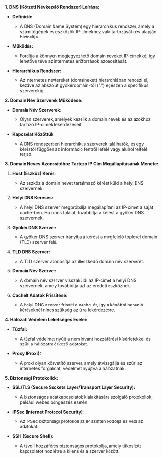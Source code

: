 **1. DNS (Körzeti Névkezelő Rendszer) Leírása:**

* **Definíció:**
  - A DNS (Domain Name System) egy hierarchikus rendszer, amely a számítógépek és eszközök IP-címekhez való tartozását név alapján biztosítja.

* **Működés:**
  - Fordítja a könnyen megjegyezhető domain neveket IP-címekké, így lehetővé téve az internetes erőforrások azonosítását.

* **Hierarchikus Rendszer:**
  - Az internetes névtereket (domaineket) hierarchiában rendezi el, kezdve az abszolút gyökérdomain-től (".") egészen a specifikus szerverekig.

**2. Domain Név Szerverek Működése:**

* **Domain Név Szerverek:**
  - Olyan szerverek, amelyek kezelik a domain nevek és az azokhoz tartozó IP-címek lekérdezéseit.

* **Kapcsolat Közöttük:**
  - A DNS rendszerben hierarchikus szerverek találhatók, és egy kéréstől függően az információ fentről lefelé vagy alulról felfelé terjed.

**3. Domain Neves Azonosítóhoz Tartozó IP Cím Megállapításának Menete:**

1. **Host (Eszköz) Kérés:**
   - Az eszköz a domain nevet tartalmazó kérést küld a helyi DNS szervernek.

2. **Helyi DNS Keresés:**
   - A helyi DNS szerver megpróbálja megállapítani az IP-címet a saját cache-ben. Ha nincs találat, továbbítja a kérést a gyökér DNS szervernek.

3. **Gyökér DNS Szerver:**
   - A gyökér DNS szerver irányítja a kérést a megfelelő toplevel domain (TLD) szerver felé.

4. **TLD DNS Szerver:**
   - A TLD szerver azonosítja az illeszkedő domain név szerverét.

5. **Domain Név Szerver:**
   - A domain név szerver visszaküldi az IP-címet a helyi DNS szervernek, amely továbbítja azt az eredeti eszköznek.

6. **Cachelt Adatok Frissítése:**
   - A helyi DNS szerver frissíti a cache-ét, így a későbbi hasonló kéréseknél nincs szükség az újra lekérdezésre.
   
**4. Hálózati Védelem Lehetséges Esetei:**

* **Tűzfal:**
  - A tűzfal védelmet nyújt a nem kívánt hozzáférési kísérletekkel és szűri a hálózatra érkező adatokat.

* **Proxy (Proxi):**
  - A proxi olyan közvetítő szerver, amely átvizsgálja és szűri az internetes forgalmat, védelmet nyújtva a hálózatnak.

**5. Biztonsági Protokollok:**

* **SSL/TLS (Secure Sockets Layer/Transport Layer Security):**
  - A biztonságos adatkapcsolatok kialakítására szolgáló protokollok, például webes böngészés esetén.

* **IPSec (Internet Protocol Security):**
  - Az IPSec biztonsági protokoll az IP szinten kódolja és védi az adatokat.

* **SSH (Secure Shell):**
  - A távoli hozzáférés biztonságos protokollja, amely titkosított kapcsolatot hoz létre a kliens és a szerver között.
